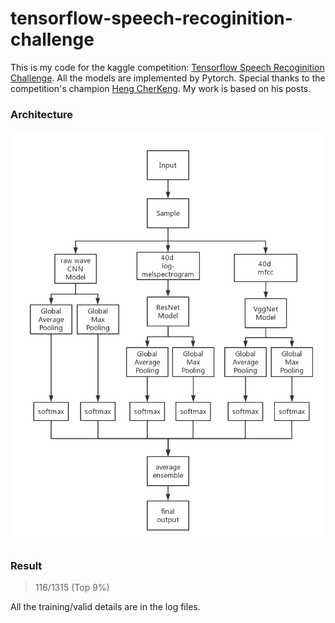 # tensorflow-speech-recoginition-challenge
This is my code for the kaggle competition: [Tensorflow Speech Recoginition Challenge](https://www.kaggle.com/c/tensorflow-speech-recognition-challenge). All the models are implemented by Pytorch. Special thanks to the competition's champion [Heng CherKeng](https://www.kaggle.com/hengck23). My work is based on his posts.

### Architecture
![](architecture.png)

### Result
> 116/1315 (Top 9%)

All the training/valid details are in the log files.
